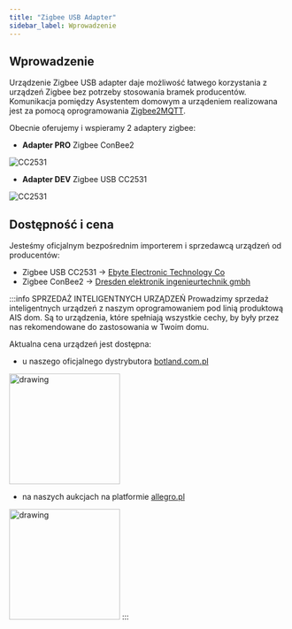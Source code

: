 ```yaml
---
title: "Zigbee USB Adapter"
sidebar_label: Wprowadzenie
---
```


## Wprowadzenie

Urządzenie Zigbee USB adapter daje możliwość łatwego korzystania z urządzeń Zigbee bez potrzeby stosowania bramek producentów. 
Komunikacja pomiędzy Asystentem domowym a urządeniem realizowana jest za pomocą oprogramowania [Zigbee2MQTT](https://www.zigbee2mqtt.io/).

Obecnie oferujemy i wspieramy 2 adaptery zigbee:

- **Adapter PRO** Zigbee ConBee2

![CC2531](/img/en/iot/ais_con_bee2.jpg)

- **Adapter DEV** Zigbee USB CC2531

![CC2531](/img/en/iot/zigbee_cc2531_0.jpg)


##

## Dostępność i cena

Jesteśmy oficjalnym bezpośrednim importerem i sprzedawcą urządzeń od producentów:

- Zigbee USB CC2531 -> [Ebyte Electronic Technology Co](https://www.ebyte.com/en)
- Zigbee ConBee2 -> [Dresden elektronik ingenieurtechnik gmbh](https://www.dresden-elektronik.com/)


:::info SPRZEDAŻ INTELIGENTNYCH URZĄDZEŃ
Prowadzimy sprzedaż inteligentnych urządzeń z naszym oprogramowaniem pod linią produktową AIS dom.
Są to urządzenia, które spełniają wszystkie cechy, by były przez nas rekomendowane do zastosowania w Twoim domu.

Aktualna cena urządzeń jest dostępna:

- u naszego oficjalnego dystrybutora [botland.com.pl](https://botland.com.pl/pl/227_prd_ai-speaker)

[<img src="/img/en/icons/botland.png" alt="drawing" width="200"/>](https://botland.com.pl/pl/227_prd_ai-speaker)

- na naszych aukcjach na platformie [allegro.pl](https://allegro.pl/uzytkownik/AI-Speaker) 

[<img src="/img/en/icons/allegro.png" alt="drawing" width="200"/>](https://allegro.pl/uzytkownik/AI-Speaker) 
:::
